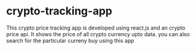 # crypto-tracking-app

This crypto price tracking app is developed using react.js and an crypto price api.
It shows the price of all crypto currency upto data.
you can also search for the particular curreny buy using this app
